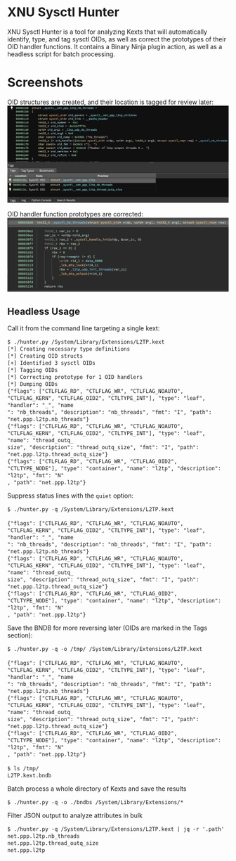 XNU Sysctl Hunter
====================
XNU Sysctl Hunter is a tool for analyzing Kexts that will automatically identify, type, and tag sysctl OIDs, as well as correct the prototypes of their OID handler functions. It contains a Binary Ninja plugin action, as well as a headless script for batch processing.

# Screenshots
OID structures are created, and their location is tagged for review later:
![Tagged OIDs](screenshots/tagged_oids.png?raw=true "OIDs get tagged")

OID handler function prototypes are corrected:
![Prototypes Corrected](screenshots/prototype.png?raw=true "OID Handler Prototypes Corrected")

## Headless Usage
Call it from the command line targeting a single kext:
```
$ ./hunter.py /System/Library/Extensions/L2TP.kext
[*] Creating necessary type definitions
[*] Creating OID structs
[+] Identified 3 sysctl OIDs
[*] Tagging OIDs
[*] Correcting prototype for 1 OID handlers
[*] Dumping OIDs
{"flags": ["CTLFLAG_RD", "CTLFLAG_WR", "CTLFLAG_NOAUTO", "CTLFLAG_KERN", "CTLFLAG_OID2", "CTLTYPE_INT"], "type": "leaf", "handler": "_", "name
": "nb_threads", "description": "nb_threads", "fmt": "I", "path": "net.ppp.l2tp.nb_threads"}
{"flags": ["CTLFLAG_RD", "CTLFLAG_WR", "CTLFLAG_NOAUTO", "CTLFLAG_KERN", "CTLFLAG_OID2", "CTLTYPE_INT"], "type": "leaf", "name": "thread_outq_
size", "description": "thread_outq_size", "fmt": "I", "path": "net.ppp.l2tp.thread_outq_size"}
{"flags": ["CTLFLAG_RD", "CTLFLAG_WR", "CTLFLAG_OID2", "CTLTYPE_NODE"], "type": "container", "name": "l2tp", "description": "l2tp", "fmt": "N"
, "path": "net.ppp.l2tp"}
```

Suppress status lines with the `quiet` option:
```
$ ./hunter.py -q /System/Library/Extensions/L2TP.kext

{"flags": ["CTLFLAG_RD", "CTLFLAG_WR", "CTLFLAG_NOAUTO", "CTLFLAG_KERN", "CTLFLAG_OID2", "CTLTYPE_INT"], "type": "leaf", "handler": "_", "name
": "nb_threads", "description": "nb_threads", "fmt": "I", "path": "net.ppp.l2tp.nb_threads"}
{"flags": ["CTLFLAG_RD", "CTLFLAG_WR", "CTLFLAG_NOAUTO", "CTLFLAG_KERN", "CTLFLAG_OID2", "CTLTYPE_INT"], "type": "leaf", "name": "thread_outq_
size", "description": "thread_outq_size", "fmt": "I", "path": "net.ppp.l2tp.thread_outq_size"}
{"flags": ["CTLFLAG_RD", "CTLFLAG_WR", "CTLFLAG_OID2", "CTLTYPE_NODE"], "type": "container", "name": "l2tp", "description": "l2tp", "fmt": "N"
, "path": "net.ppp.l2tp"}
```

Save the BNDB for more reversing later (OIDs are marked in the Tags section):
```
$ ./hunter.py -q -o /tmp/ /System/Library/Extensions/L2TP.kext

{"flags": ["CTLFLAG_RD", "CTLFLAG_WR", "CTLFLAG_NOAUTO", "CTLFLAG_KERN", "CTLFLAG_OID2", "CTLTYPE_INT"], "type": "leaf", "handler": "_", "name
": "nb_threads", "description": "nb_threads", "fmt": "I", "path": "net.ppp.l2tp.nb_threads"}
{"flags": ["CTLFLAG_RD", "CTLFLAG_WR", "CTLFLAG_NOAUTO", "CTLFLAG_KERN", "CTLFLAG_OID2", "CTLTYPE_INT"], "type": "leaf", "name": "thread_outq_
size", "description": "thread_outq_size", "fmt": "I", "path": "net.ppp.l2tp.thread_outq_size"}
{"flags": ["CTLFLAG_RD", "CTLFLAG_WR", "CTLFLAG_OID2", "CTLTYPE_NODE"], "type": "container", "name": "l2tp", "description": "l2tp", "fmt": "N"
, "path": "net.ppp.l2tp"}

$ ls /tmp/
L2TP.kext.bndb
```

Batch process a whole directory of Kexts and save the results
```
$ ./hunter.py -q -o ./bndbs /System/Library/Extensions/*
```

Filter JSON output to analyze attributes in bulk
```
$ ./hunter.py -q /System/Library/Extensions/L2TP.kext | jq -r '.path'
net.ppp.l2tp.nb_threads
net.ppp.l2tp.thread_outq_size
net.ppp.l2tp
```
